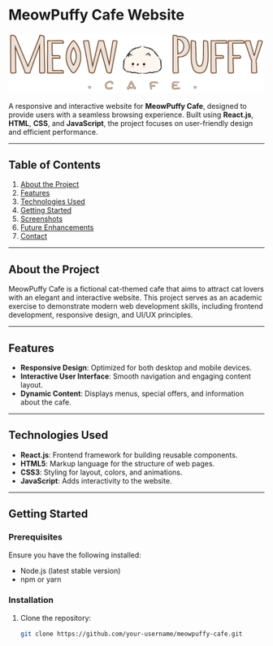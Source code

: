 # MeowPuffy Cafe Website  

![Project Logo](src\Logo.png)  

A responsive and interactive website for **MeowPuffy Cafe**, designed to provide users with a seamless browsing experience. Built using **React.js**, **HTML**, **CSS**, and **JavaScript**, the project focuses on user-friendly design and efficient performance.  

---

## Table of Contents  
1. [About the Project](#about-the-project)  
2. [Features](#features)  
3. [Technologies Used](#technologies-used)  
4. [Getting Started](#getting-started)  
5. [Screenshots](#screenshots)  
6. [Future Enhancements](#future-enhancements)  
7. [Contact](#contact)  

---

## About the Project  
MeowPuffy Cafe is a fictional cat-themed cafe that aims to attract cat lovers with an elegant and interactive website. This project serves as an academic exercise to demonstrate modern web development skills, including frontend development, responsive design, and UI/UX principles.  

---

## Features  
- **Responsive Design**: Optimized for both desktop and mobile devices.  
- **Interactive User Interface**: Smooth navigation and engaging content layout.  
- **Dynamic Content**: Displays menus, special offers, and information about the cafe.  

---

## Technologies Used  
- **React.js**: Frontend framework for building reusable components.  
- **HTML5**: Markup language for the structure of web pages.  
- **CSS3**: Styling for layout, colors, and animations.  
- **JavaScript**: Adds interactivity to the website.  

---

## Getting Started  
### Prerequisites  
Ensure you have the following installed:  
- Node.js (latest stable version)  
- npm or yarn  

### Installation  
1. Clone the repository:  
   ```bash  
   git clone https://github.com/your-username/meowpuffy-cafe.git  
